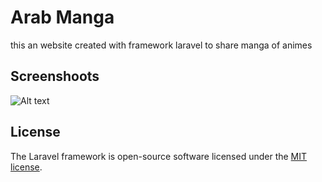 # Arab Manga
this an website created with framework laravel to share manga of animes



## Screenshoots
![Alt text](/../me/screenshoots/s1.png?raw=true )

## License

The Laravel framework is open-source software licensed under the [MIT license](https://opensource.org/licenses/MIT).
